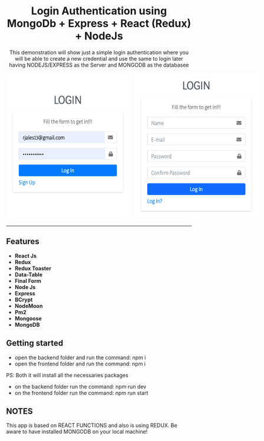 <h1 align="center">
<br>
Login Authentication using MongoDb + Express + React (Redux) + NodeJs
</h1>

<p align="center">This demonstration will show just a simple login authentication where you will be able to create a new credential and use the same to login later having NODEJS/EXPRESS as the Server and MONGODB as the databasee</p>

<div style="display:flex">
  <img src="login.png" alt="demo" height="400" style="margin-right:10px">
  <img src="signup.png" alt="demo" height="400">
</div>

<hr />

## Features
- **React Js**
- **Redux**
- **Redux Toaster**
- **Data-Table**
- **Final Form**
- **Node Js**
- **Express**
- **BCrypt**
- **NodeMoon**
- **Pm2**
- **Mongoose**
- **MongoDB**

## Getting started

- open the backend folder and run the command: npm i
- open the frontend folder and run the command: npm i

PS: Both it will install all the necessaries packages

- on the backend folder run the command: npm run dev
- on the frontend folder run the command: npm run start

## NOTES
This app is based on REACT FUNCTIONS and also is using REDUX. Be aware to have installed MONGODB on your local machine!